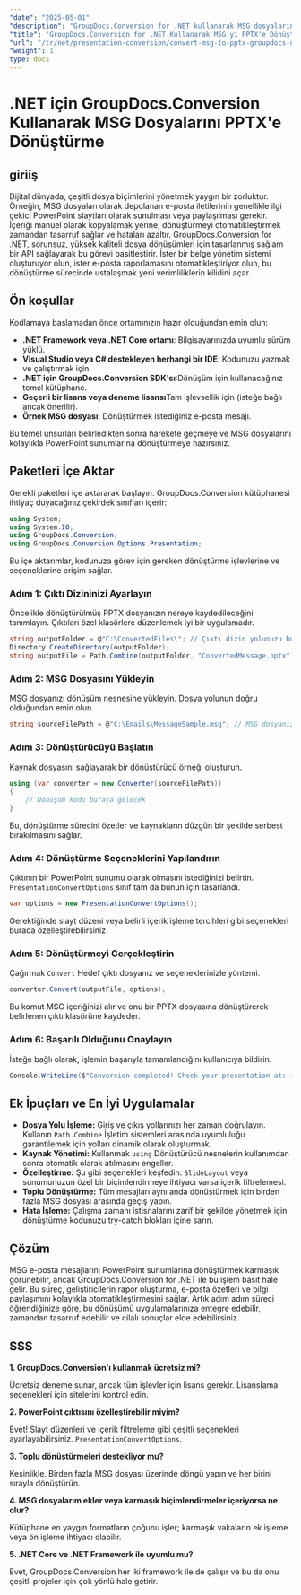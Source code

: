 ```yaml
---
"date": "2025-05-01"
"description": "GroupDocs.Conversion for .NET kullanarak MSG dosyalarını PPTX formatına nasıl kolayca dönüştüreceğinizi öğrenin. Belge yönetiminizi kolaylaştırın ve üretkenliği artırın."
"title": "GroupDocs.Conversion for .NET Kullanarak MSG'yi PPTX'e Dönüştürme Adım Adım Kılavuz"
"url": "/tr/net/presentation-conversion/convert-msg-to-pptx-groupdocs-net/"
"weight": 1
type: docs
---
```

# .NET için GroupDocs.Conversion Kullanarak MSG Dosyalarını PPTX'e Dönüştürme

## giriiş

Dijital dünyada, çeşitli dosya biçimlerini yönetmek yaygın bir zorluktur. Örneğin, MSG dosyaları olarak depolanan e-posta iletilerinin genellikle ilgi çekici PowerPoint slaytları olarak sunulması veya paylaşılması gerekir. İçeriği manuel olarak kopyalamak yerine, dönüştürmeyi otomatikleştirmek zamandan tasarruf sağlar ve hataları azaltır. GroupDocs.Conversion for .NET, sorunsuz, yüksek kaliteli dosya dönüşümleri için tasarlanmış sağlam bir API sağlayarak bu görevi basitleştirir. İster bir belge yönetim sistemi oluşturuyor olun, ister e-posta raporlamasını otomatikleştiriyor olun, bu dönüştürme sürecinde ustalaşmak yeni verimliliklerin kilidini açar.

## Ön koşullar

Kodlamaya başlamadan önce ortamınızın hazır olduğundan emin olun:

- **.NET Framework veya .NET Core ortamı**: Bilgisayarınızda uyumlu sürüm yüklü.
- **Visual Studio veya C# destekleyen herhangi bir IDE**: Kodunuzu yazmak ve çalıştırmak için.
- **.NET için GroupDocs.Conversion SDK'sı**:Dönüşüm için kullanacağınız temel kütüphane.
- **Geçerli bir lisans veya deneme lisansı**Tam işlevsellik için (isteğe bağlı ancak önerilir).
- **Örnek MSG dosyası**: Dönüştürmek istediğiniz e-posta mesajı.

Bu temel unsurları belirledikten sonra harekete geçmeye ve MSG dosyalarını kolaylıkla PowerPoint sunumlarına dönüştürmeye hazırsınız.


## Paketleri İçe Aktar

Gerekli paketleri içe aktararak başlayın. GroupDocs.Conversion kütüphanesi ihtiyaç duyacağınız çekirdek sınıfları içerir:

```csharp
using System;
using System.IO;
using GroupDocs.Conversion;
using GroupDocs.Conversion.Options.Presentation;
```

Bu içe aktarımlar, kodunuza görev için gereken dönüştürme işlevlerine ve seçeneklerine erişim sağlar.

### Adım 1: Çıktı Dizininizi Ayarlayın

Öncelikle dönüştürülmüş PPTX dosyanızın nereye kaydedileceğini tanımlayın. Çıktıları özel klasörlere düzenlemek iyi bir uygulamadır.

```csharp
string outputFolder = @"C:\ConvertedFiles\"; // Çıktı dizin yolunuzu buraya ayarlayın
Directory.CreateDirectory(outputFolder);
string outputFile = Path.Combine(outputFolder, "ConvertedMessage.pptx");
```

### Adım 2: MSG Dosyasını Yükleyin

MSG dosyanızı dönüşüm nesnesine yükleyin. Dosya yolunun doğru olduğundan emin olun.

```csharp
string sourceFilePath = @"C:\Emails\MessageSample.msg"; // MSG dosyanıza giden yol
```

### Adım 3: Dönüştürücüyü Başlatın

Kaynak dosyasını sağlayarak bir dönüştürücü örneği oluşturun.

```csharp
using (var converter = new Converter(sourceFilePath))
{
    // Dönüşüm kodu buraya gelecek
}
```

Bu, dönüştürme sürecini özetler ve kaynakların düzgün bir şekilde serbest bırakılmasını sağlar.

### Adım 4: Dönüştürme Seçeneklerini Yapılandırın

Çıktının bir PowerPoint sunumu olarak olmasını istediğinizi belirtin. `PresentationConvertOptions` sınıf tam da bunun için tasarlandı.

```csharp
var options = new PresentationConvertOptions();
```

Gerektiğinde slayt düzeni veya belirli içerik işleme tercihleri gibi seçenekleri burada özelleştirebilirsiniz.

### Adım 5: Dönüştürmeyi Gerçekleştirin

Çağırmak `Convert` Hedef çıktı dosyanız ve seçeneklerinizle yöntemi.

```csharp
converter.Convert(outputFile, options);
```

Bu komut MSG içeriğinizi alır ve onu bir PPTX dosyasına dönüştürerek belirlenen çıktı klasörüne kaydeder.

### Adım 6: Başarılı Olduğunu Onaylayın

İsteğe bağlı olarak, işlemin başarıyla tamamlandığını kullanıcıya bildirin.

```csharp
Console.WriteLine($"Conversion completed! Check your presentation at: {outputFile}");
```

## Ek İpuçları ve En İyi Uygulamalar

- **Dosya Yolu İşleme:** Giriş ve çıkış yollarınızı her zaman doğrulayın. Kullanın `Path.Combine` İşletim sistemleri arasında uyumluluğu garantilemek için yolları dinamik olarak oluşturmak.
- **Kaynak Yönetimi:** Kullanmak `using` Dönüştürücü nesnelerin kullanımdan sonra otomatik olarak atılmasını engeller.
- **Özelleştirme:** Şu gibi seçenekleri keşfedin: `SlideLayout` veya sunumunuzun özel bir biçimlendirmeye ihtiyacı varsa içerik filtrelemesi.
- **Toplu Dönüştürme:** Tüm mesajları aynı anda dönüştürmek için birden fazla MSG dosyası arasında geçiş yapın.
- **Hata İşleme:** Çalışma zamanı istisnalarını zarif bir şekilde yönetmek için dönüştürme kodunuzu try-catch blokları içine sarın.


## Çözüm

MSG e-posta mesajlarını PowerPoint sunumlarına dönüştürmek karmaşık görünebilir, ancak GroupDocs.Conversion for .NET ile bu işlem basit hale gelir. Bu süreç, geliştiricilerin rapor oluşturma, e-posta özetleri ve bilgi paylaşımını kolaylıkla otomatikleştirmesini sağlar. Artık adım adım süreci öğrendiğinize göre, bu dönüşümü uygulamalarınıza entegre edebilir, zamandan tasarruf edebilir ve cilalı sonuçlar elde edebilirsiniz.


## SSS

**1. GroupDocs.Conversion'ı kullanmak ücretsiz mi?**  

Ücretsiz deneme sunar, ancak tüm işlevler için lisans gerekir. Lisanslama seçenekleri için sitelerini kontrol edin.

**2. PowerPoint çıktısını özelleştirebilir miyim?**  

Evet! Slayt düzenleri ve içerik filtreleme gibi çeşitli seçenekleri ayarlayabilirsiniz. `PresentationConvertOptions`.

**3. Toplu dönüştürmeleri destekliyor mu?**  

Kesinlikle. Birden fazla MSG dosyası üzerinde döngü yapın ve her birini sırayla dönüştürün.

**4. MSG dosyalarım ekler veya karmaşık biçimlendirmeler içeriyorsa ne olur?**  

Kütüphane en yaygın formatların çoğunu işler; karmaşık vakaların ek işleme veya ön işleme ihtiyacı olabilir.

**5. .NET Core ve .NET Framework ile uyumlu mu?**  

Evet, GroupDocs.Conversion her iki framework ile de çalışır ve bu da onu çeşitli projeler için çok yönlü hale getirir.